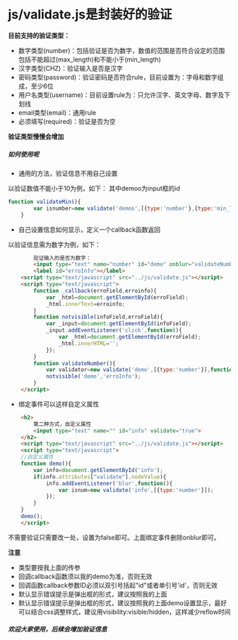 # js/validate.js是封装好的验证
**目前支持的验证类型：**
* 数字类型(number)：包括验证是否为数字，数值的范围是否符合设定的范围包括不能超过(max_length)和不能小于(min_length)
* 汉字类型(CHZ)：验证输入是否是汉字
* 密码类型(password)：验证密码是否符合rule，目前设置为：字母和数字组成，至少6位
* 用户名类型(username)：目前设置rule为：只允许汉字、英文字母、数字及下划线
* email类型(email)：通用rule
* 必须填写(required)：验证是否为空


**验证类型慢慢会增加**

##### 如何使用呢


* 通用的方法，验证信息不用自己设置

以验证数值不能小于10为例，如下：
其中demoo为input框的id

```javascript
function validateMin(){
        var isnumber=new validate('demoo',[{type:'number'},{type:'min_length',val:10}]);//其实不用验证是否为数字了，验证大小的时候会验证是否为数字，这里只是举个例子可以组合验证
    }
```

* 自己设置信息如何显示，定义一个callback函数返回

以验证信息需为数字为例，如下：

```html
        验证输入的是否为数字：
        <input type="text" name="number" id="demo" onblur="validateNumber()">
        <label id="erroInfo"></label>
    <script type="text/javascript" src="../js/validate.js"></script>
    <script type="text/javascript">
        function _callback(erroField,erroinfo){
            var _html=document.getElementById(erroField);
            _html.innerText=erroinfo;
        }
        function notvisible(infoField,erroField){
            var _input=document.getElementById(infoField);
            _input.addEventListener('click',function(){
                var _html=document.getElementById(erroField);
                _html.innerHTML='';
            });
        }
        function validateNumber(){
            var validator=new validate('demo',[{type:'number'}],function(){return _callback('erroInfo','请输入数字...姐！');});//验证信息自己设定
            notvisible('demo','erroInfo');
        }
    </script>
```


* 绑定事件可以这样自定义属性

```html
    <h2>
        第二种方式，自定义属性
        <input type="text" name="" id="info" validate="true">
    </h2>
    <script type="text/javascript" src="../js/validate.js"></script>
    <script type="text/javascript">
    //自定义属性
    function demo(){
        var info=document.getElementById('info');
        if(info.attributes["validate"].nodeValue){
            info.addEventListener('blur',function(){
                var isnum=new validate('info',[{type:'number'}]);
            });
        }
    }
    demo();
    </script>
```

不需要验证只需要改一处，设置为false即可。上面绑定事件删除onblur即可。

**注意**

* 类型要按我上面的传参
* 回调callback函数须以我的demo为准，否则无效
* 回调函数callback参数ID必须以双引号括起"id"或者单引号'id'，否则无效
* 默认显示错误提示是弹出框的形式，建议按照我的上面
* 默认显示错误提示是弹出框的形式，建议按照我的上面demo设置显示，最好可以结合css调整样式，建议用visibility:visible/hidden，这样减少reflow时间
 

##### 欢迎大家使用，后续会增加验证信息
